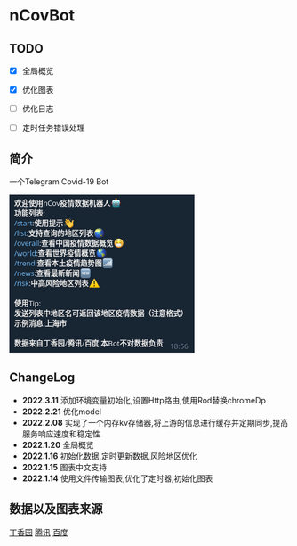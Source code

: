 # nCovBot

## TODO

- [x] 全局概览
- [x] 优化图表
- [ ] 优化日志
- [ ] 定时任务错误处理


## 简介

一个Telegram Covid-19 Bot

![nCovBot](https://github.com/varz1/pics/blob/master/bot.png?raw=true)

## ChangeLog

- **2022.3.11** 添加环境变量初始化,设置Http路由,使用Rod替换chromeDp
- **2022.2.21** 优化model
- **2022.2.08** 实现了一个内存kv存储器,将上游的信息进行缓存并定期同步,提高服务响应速度和稳定性
- **2022.1.20** 全局概览
- **2022.1.16** 初始化数据,定时更新数据,风险地区优化
- **2022.1.15** 图表中文支持
- **2022.1.14** 使用文件传输图表,优化了定时器,初始化图表

## 数据以及图表来源

[丁香园](https://github.com/BlankerL/DXY-COVID-19-Data)
[腾讯](https://news.qq.com/zt2020/page/feiyan.htm#/)
[百度](https://voice.baidu.com/act/newpneumonia/newpneumonia)
